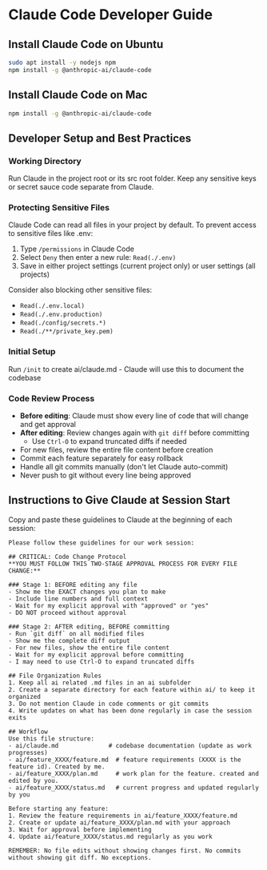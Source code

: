 # Claude Code Developer Guide

## Install Claude Code on Ubuntu 
```bash
sudo apt install -y nodejs npm
npm install -g @anthropic-ai/claude-code
```

## Install Claude Code on Mac 
```bash
npm install -g @anthropic-ai/claude-code
```

## Developer Setup and Best Practices

### Working Directory
Run Claude in the project root or its src root folder. Keep any sensitive keys or secret sauce code separate from Claude.

### Protecting Sensitive Files
Claude Code can read all files in your project by default. To prevent access to sensitive files like .env:
1. Type `/permissions` in Claude Code
2. Select `Deny` then enter a new rule: `Read(./.env)`
3. Save in either project settings (current project only) or user settings (all projects)

Consider also blocking other sensitive files:
- `Read(./.env.local)`
- `Read(./.env.production)`
- `Read(./config/secrets.*)`
- `Read(./**/private_key.pem)`

### Initial Setup
Run `/init` to create ai/claude.md - Claude will use this to document the codebase

### Code Review Process
- **Before editing**: Claude must show every line of code that will change and get approval
- **After editing**: Review changes again with `git diff` before committing
  - Use `Ctrl-O` to expand truncated diffs if needed
- For new files, review the entire file content before creation
- Commit each feature separately for easy rollback
- Handle all git commits manually (don't let Claude auto-commit)
- Never push to git without every line being approved

## Instructions to Give Claude at Session Start

Copy and paste these guidelines to Claude at the beginning of each session:

```
Please follow these guidelines for our work session:

## CRITICAL: Code Change Protocol
**YOU MUST FOLLOW THIS TWO-STAGE APPROVAL PROCESS FOR EVERY FILE CHANGE:**

### Stage 1: BEFORE editing any file
- Show me the EXACT changes you plan to make
- Include line numbers and full context
- Wait for my explicit approval with "approved" or "yes"
- DO NOT proceed without approval

### Stage 2: AFTER editing, BEFORE committing
- Run `git diff` on all modified files
- Show me the complete diff output
- For new files, show the entire file content
- Wait for my explicit approval before committing
- I may need to use Ctrl-O to expand truncated diffs

## File Organization Rules
1. Keep all ai related .md files in an ai subfolder
2. Create a separate directory for each feature within ai/ to keep it organized
3. Do not mention Claude in code comments or git commits
4. Write updates on what has been done regularly in case the session exits

## Workflow
Use this file structure:
- ai/claude.md              # codebase documentation (update as work progresses)
- ai/feature_XXXX/feature.md  # feature requirements (XXXX is the feature id). Created by me.
- ai/feature_XXXX/plan.md     # work plan for the feature. created and edited by you.
- ai/feature_XXXX/status.md   # current progress and updated regularly by you

Before starting any feature:
1. Review the feature requirements in ai/feature_XXXX/feature.md
2. Create or update ai/feature_XXXX/plan.md with your approach
3. Wait for approval before implementing
4. Update ai/feature_XXXX/status.md regularly as you work

REMEMBER: No file edits without showing changes first. No commits without showing git diff. No exceptions.
```
